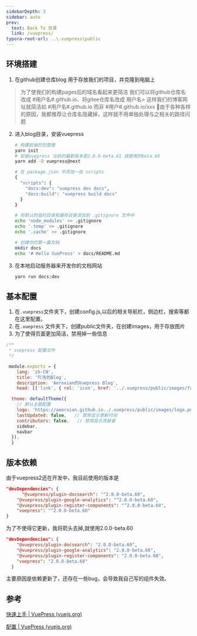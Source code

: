 ```yaml
---
sidebarDepth: 3
sidebar: auto
prev:
  text: Back To 目录
  link: /vuepress/
typora-root-url: ..\.vuepress\public
---
```


## 环境搭建

1. 在github创建仓库blog 用于存放我们的项目，并克隆到电脑上

> 为了使我们的构建pages后的域名看起来更简洁
> 我们可以将github仓库名改成 #用户名#.github.io、将gitee仓库名改成 用户名> 这样我们的博客网址就简洁如 #用户名#.github.io 而非 #用户#.github.io/xxx
> :rocket:由于各种各样的原因，我都推荐让仓库名隐藏掉，这样就不用单独处理与之相关的路径问题

2. 进入blog目录，安装vuepress
   
   ```sh
   # 构建前端的包管理
   yarn init
   # 安装vuepress 当前的最新版本是2.0.0-beta.61 我使用的beta.60
   yarn add -D vuepress@next
   
   # 在 package.json 中添加一些 scripts
   {
     "scripts": {
       "docs:dev": "vuepress dev docs",
       "docs:build": "vuepress build docs"
     }
   }
   
   # 将默认的临时目录和缓存目录添加到 .gitignore 文件中
   echo 'node_modules' >> .gitignore
   echo '.temp' >> .gitignore
   echo '.cache' >> .gitignore
   
   # 创建你的第一篇文档
   mkdir docs
   echo '# Hello VuePress' > docs/README.md
   ```

3. 在本地启动服务器来开发你的文档网站
   
   ```sh
   yarn run docs:dev
   ```

## 基本配置

1. 在`.vuepress`文件夹下，创建config.js,以后的相关导航栏，侧边栏，搜索等都在这里配置。
2. 在`.vuepress` 文件夹下，创建public文件夹，在创建images，用于存放图片
3. 为了使得页面更加简洁，禁用掉一些信息

```js
/**
 * vuepress 配置文件
 */

 module.exports = {
    lang: 'zh-CN',
    title: '吖冼的Blog',
    description: 'Aeroxian的Vuepress Blog',
    head: [['link', { rel: 'icon', href: '../.vuepress/public/images/favicon-32x32.png' }]], // icon设置

  theme: defaultTheme({
    // 默认主题配置
    logo: 'https://aeorxian.github.io../.vuepress/public/images/logo.png',
    lastUpdated: false,   // 禁用显示更新时间
    contributors: false,   // 禁用显示贡献者
    sidebar,
    navbar
  }),
  }
```

## 版本依赖

由于vuepress2还在开发中，我目前使用的版本是

```json
"devDependencies": {
      "@vuepress/plugin-docsearch": "^2.0.0-beta.60",
    "@vuepress/plugin-google-analytics": "^2.0.0-beta.60",
    "@vuepress/plugin-register-components": "^2.0.0-beta.60",
    "vuepress": "^2.0.0-beta.60"
}
```

为了不使得它更新，我将箭头去掉,就使用2.0.0-beta.60

```json
"devDependencies": {
    "@vuepress/plugin-docsearch": "2.0.0-beta.60",
    "@vuepress/plugin-google-analytics": "2.0.0-beta.60",
    "@vuepress/plugin-register-components": "2.0.0-beta.60",
    "vuepress": "2.0.0-beta.60"
  }
```

主要原因是依赖更新了，还存在一些bug，会导致我自己写的组件失效。

## 参考

[快速上手 | VuePress (vuejs.org)](https://v2.vuepress.vuejs.org/zh/guide/getting-started.html)

[配置 | VuePress (vuejs.org)](https://v2.vuepress.vuejs.org/zh/reference/config.html#站点配置)
